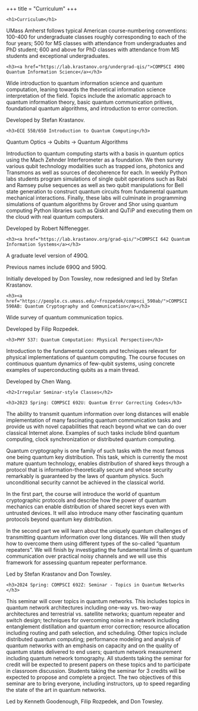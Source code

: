 +++
title = "Curriculum"
+++

~~~
<h1>Curriculum</h1>
~~~

UMass Amherst follows typical American course-numbering conventions: 100-400 for undergraduate classes roughly corresponding to each of the four years; 500 for MS classes with attendance from undergraduates and PhD student; 600 and above for PhD classes with attendance from MS students and exceptional undergraduates.

~~~
<h3><a href="https://lab.krastanov.org/undergrad-qis/">COMPSCI 490Q Quantum Information Science</a></h3>
~~~

Wide introduction to quantum information science and quantum computation, leaning towards the theoretical information science interpretation of the field. Topics include the axiomatic approach to quantum information theory, basic quantum communication pritives, foundational quantum algorithms, and introduction to error correction.

Developed by Stefan Krastanov.

~~~
<h3>ECE 550/650 Introduction to Quantum Computing</h3>
~~~

Quantum Optics → Qubits → Quantum Algorithms

Introduction to quantum computing starts with a basis in quantum optics using the Mach Zehnder Interferometer as a foundation. We then survey various qubit technology modalities such as trapped ions, photonics and Transmons as well as sources of decoherence for each. In weekly Python labs students program simulations of single qubit operations such as Rabi and Ramsey pulse sequences as well as two qubit manipulations for Bell state generation to construct quantum circuits from fundamental quantum mechanical interactions. Finally, these labs will culminate in programming simulations of quantum algorithms by Grover and Shor using quantum computing Python libraries such as Qiskit and QuTiP and executing them on the cloud with real quantum computers.

Developed by Robert Niffenegger.

~~~
<h3><a href="https://lab.krastanov.org/grad-qis/">COMPSCI 642 Quantum Information Systems</a></h3>
~~~

A graduate level version of 490Q.

Previous names include 690Q and 590Q.

Initially developed by Don Towsley, now redesigned and led by Stefan Krastanov.

~~~
<h3><a href="https://people.cs.umass.edu/~frozpedek/compsci_590ab/">COMPSCI 590AB: Quantum Cryptography and Communication</a></h3>
~~~

Wide survey of quantum communication topics.

Developed by Filip Rozpedek.

~~~
<h3>PHY 537: Quantum Computation: Physical Perspective</h3>
~~~

Introduction to the fundamental concepts and techniques relevant for physical implementations of quantum computing.  The course focuses on continuous quantum dynamics of few-qubit systems, using concrete examples of superconducting qubits as a main thread.

Developed by Chen Wang.

~~~
<h2>Irregular Seminar-style Classes</h2>
~~~

~~~
<h3>2023 Spring: COMPSCI 692U: Quantum Error Correcting Codes</h3>
~~~

The ability to transmit quantum information over long distances will enable implementation of many fascinating quantum communication tasks and provide us with novel capabilities that reach beyond what we can do over classical Internet alone. Examples of such tasks include blind quantum computing, clock synchronization or distributed quantum computing.

Quantum cryptography is one family of such tasks with the most famous one being quantum key distribution. This task, which is currently the most mature quantum technology, enables distribution of shared keys through a protocol that is information-theoretically secure and whose security remarkably is guaranteed by the laws of quantum physics. Such unconditional security cannot be achieved in the classical world.

In the first part, the course will introduce the world of quantum cryptographic protocols and describe how the power of quantum mechanics can enable distribution of shared secret keys even with untrusted devices. It will also introduce many other fascinating quantum protocols beyond quantum key distribution.

In the second part we will learn about the uniquely quantum challenges of transmitting quantum information over long distances. We will then study how to overcome them using different types of the so-called “quantum repeaters”. We will finish by investigating the fundamental limits of quantum communication over practical noisy channels and we will use this framework for assessing quantum repeater performance.

Led by Stefan Krastanov and Don Towsley.

~~~
<h3>2024 Spring: COMPSCI 692Z: Seminar - Topics in Quantum Networks </h3>
~~~

This seminar will cover topics in quantum networks. This includes topics in quantum network architectures including one-way vs. two-way architectures and terrestrial vs. satellite networks; quantum repeater and switch design; techniques for overcoming noise in a network including entanglement distillation and quantum error correction; resource allocation including routing and path selection, and scheduling. Other topics include distributed quantum computing; performance modeling and analysis of quantum networks with an emphasis on capacity and on the quality of quantum states delivered to end users; quantum network measurement including quantum network tomography. All students taking the seminar for credit will be expected to present papers on these topics and to participate in classroom discussion. Students taking the seminar for 3 credits will be expected to propose and complete a project. The two objectives of this seminar are to bring everyone, including instructors, up to speed regarding the state of the art in quantum networks.

Led by Kenneth Goodenough, Filip Rozpedek, and Don Towsley.